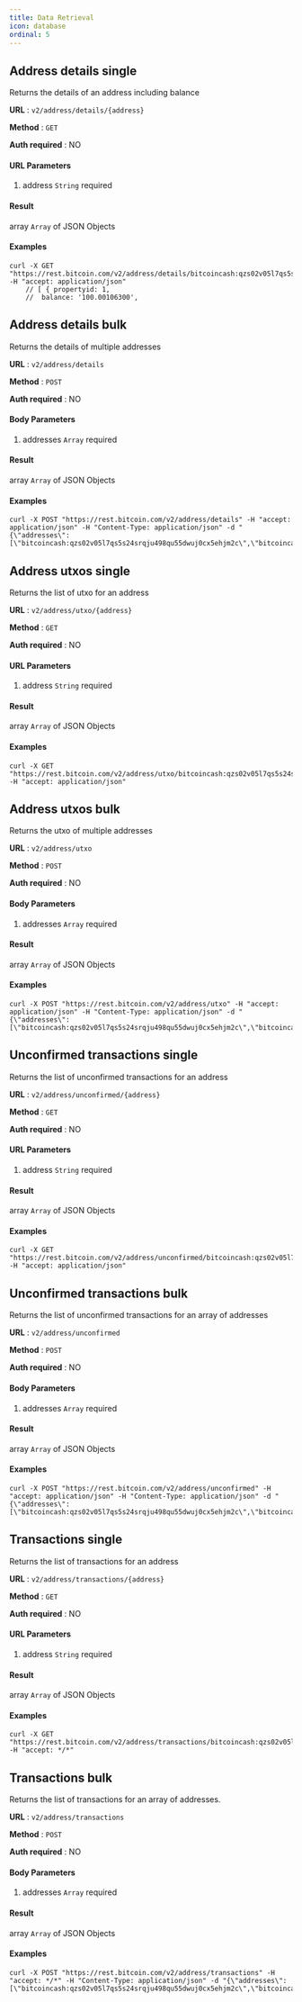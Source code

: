 ```yaml
---
title: Data Retrieval
icon: database
ordinal: 5
---
```


## Address details single

Returns the details of an address including balance

**URL** : `v2/address/details/{address}`

**Method** : `GET`

**Auth required** : NO

#### URL Parameters

1.  address `String` required

#### Result

array `Array` of JSON Objects

#### Examples

    curl -X GET "https://rest.bitcoin.com/v2/address/details/bitcoincash:qzs02v05l7qs5s24srqju498qu55dwuj0cx5ehjm2c" -H "accept: application/json"
        // [ { propertyid: 1,
        //  balance: '100.00106300',

## Address details bulk

Returns the details of multiple addresses

**URL** : `v2/address/details`

**Method** : `POST`

**Auth required** : NO

#### Body Parameters

1.  addresses `Array` required

#### Result

array `Array` of JSON Objects

#### Examples

    curl -X POST "https://rest.bitcoin.com/v2/address/details" -H "accept: application/json" -H "Content-Type: application/json" -d "{\"addresses\":[\"bitcoincash:qzs02v05l7qs5s24srqju498qu55dwuj0cx5ehjm2c\",\"bitcoincash:qrehqueqhw629p6e57994436w730t4rzasnly00ht0\"]}"

## Address utxos single

Returns the list of utxo for an address

**URL** : `v2/address/utxo/{address}`

**Method** : `GET`

**Auth required** : NO

#### URL Parameters

1.  address `String` required

#### Result

array `Array` of JSON Objects

#### Examples

    curl -X GET "https://rest.bitcoin.com/v2/address/utxo/bitcoincash:qzs02v05l7qs5s24srqju498qu55dwuj0cx5ehjm2c" -H "accept: application/json"

## Address utxos bulk

Returns the utxo of multiple addresses

**URL** : `v2/address/utxo`

**Method** : `POST`

**Auth required** : NO

#### Body Parameters

1.  addresses `Array` required

#### Result

array `Array` of JSON Objects

#### Examples

    curl -X POST "https://rest.bitcoin.com/v2/address/utxo" -H "accept: application/json" -H "Content-Type: application/json" -d "{\"addresses\":[\"bitcoincash:qzs02v05l7qs5s24srqju498qu55dwuj0cx5ehjm2c\",\"bitcoincash:qrehqueqhw629p6e57994436w730t4rzasnly00ht0\"]}"

## Unconfirmed transactions single

Returns the list of unconfirmed transactions for an address

**URL** : `v2/address/unconfirmed/{address}`

**Method** : `GET`

**Auth required** : NO

#### URL Parameters

1.  address `String` required

#### Result

array `Array` of JSON Objects

#### Examples

    curl -X GET "https://rest.bitcoin.com/v2/address/unconfirmed/bitcoincash:qzs02v05l7qs5s24srqju498qu55dwuj0cx5ehjm2c" -H "accept: application/json"

## Unconfirmed transactions bulk

Returns the list of unconfirmed transactions for an array of addresses

**URL** : `v2/address/unconfirmed`

**Method** : `POST`

**Auth required** : NO

#### Body Parameters

1.  addresses `Array` required

#### Result

array `Array` of JSON Objects

#### Examples

    curl -X POST "https://rest.bitcoin.com/v2/address/unconfirmed" -H "accept: application/json" -H "Content-Type: application/json" -d "{\"addresses\":[\"bitcoincash:qzs02v05l7qs5s24srqju498qu55dwuj0cx5ehjm2c\",\"bitcoincash:qrehqueqhw629p6e57994436w730t4rzasnly00ht0\"]}"

## Transactions single

Returns the list of transactions for an address

**URL** : `v2/address/transactions/{address}`

**Method** : `GET`

**Auth required** : NO

#### URL Parameters

1.  address `String` required

#### Result

array `Array` of JSON Objects

#### Examples

    curl -X GET "https://rest.bitcoin.com/v2/address/transactions/bitcoincash:qzs02v05l7qs5s24srqju498qu55dwuj0cx5ehjm2c" -H "accept: */*"

## Transactions bulk

Returns the list of transactions for an array of addresses.

**URL** : `v2/address/transactions`

**Method** : `POST`

**Auth required** : NO

#### Body Parameters

1.  addresses `Array` required

#### Result

array `Array` of JSON Objects

#### Examples

    curl -X POST "https://rest.bitcoin.com/v2/address/transactions" -H "accept: */*" -H "Content-Type: application/json" -d "{\"addresses\":[\"bitcoincash:qzs02v05l7qs5s24srqju498qu55dwuj0cx5ehjm2c\",\"bitcoincash:qrehqueqhw629p6e57994436w730t4rzasnly00ht0\"]}"
